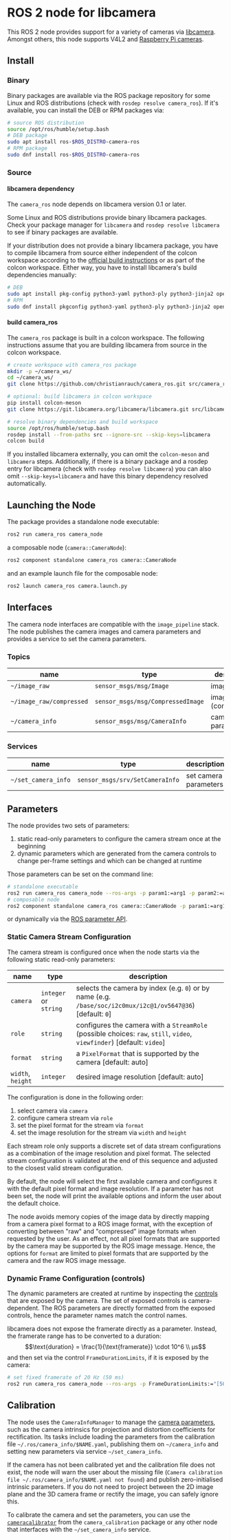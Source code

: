 # ROS 2 node for libcamera

This ROS 2 node provides support for a variety of cameras via [libcamera](https://libcamera.org). Amongst others, this node supports V4L2 and [Raspberry Pi cameras](https://www.raspberrypi.com/documentation/computers/camera_software.html).

## Install

### Binary

Binary packages are available via the ROS package repository for some Linux and ROS distributions (check with `rosdep resolve camera_ros`). If it's available, you can install the DEB or RPM packages via:
```sh
# source ROS distribution
source /opt/ros/humble/setup.bash
# DEB package
sudo apt install ros-$ROS_DISTRO-camera-ros
# RPM package
sudo dnf install ros-$ROS_DISTRO-camera-ros
```

### Source

#### libcamera dependency

The `camera_ros` node depends on libcamera version 0.1 or later.

Some Linux and ROS distributions provide binary libcamera packages. Check your package manager for `libcamera` and `rosdep resolve libcamera` to see if binary packages are available.

If your distribution does not provide a binary libcamera package, you have to compile libcamera from source either independent of the colcon workspace according to the [official build instructions](https://libcamera.org/getting-started.html) or as part of the colcon workspace. Either way, you have to install libcamera's build dependencies manually:
```sh
# DEB
sudo apt install pkg-config python3-yaml python3-ply python3-jinja2 openssl libyaml-dev libssl-dev libudev-dev libatomic1 meson
# RPM
sudo dnf install pkgconfig python3-yaml python3-ply python3-jinja2 openssl libyaml-devel openssl-devel libudev-devel libatomic meson
```

#### build camera_ros

The `camera_ros` package is built in a colcon workspace. The following instructions assume that you are building libcamera from source in the colcon workspace.

```sh
# create workspace with camera_ros package
mkdir -p ~/camera_ws/
cd ~/camera_ws/
git clone https://github.com/christianrauch/camera_ros.git src/camera_ros

# optional: build libcamera in colcon workspace
pip install colcon-meson
git clone https://git.libcamera.org/libcamera/libcamera.git src/libcamera

# resolve binary dependencies and build workspace
source /opt/ros/humble/setup.bash
rosdep install --from-paths src --ignore-src --skip-keys=libcamera
colcon build
```

If you installed libcamera externally, you can omit the `colcon-meson` and `libcamera` steps. Additionally, if there is a binary package and a rosdep entry for libcamera (check with `rosdep resolve libcamera`) you can also omit `--skip-keys=libcamera` and have this binary dependency resolved automatically.

## Launching the Node

The package provides a standalone node executable:
```sh
ros2 run camera_ros camera_node
```
a composable node (`camera::CameraNode`):
```sh
ros2 component standalone camera_ros camera::CameraNode
```
and an example launch file for the composable node:
```sh
ros2 launch camera_ros camera.launch.py
```

## Interfaces

The camera node interfaces are compatible with the `image_pipeline` stack. The node publishes the camera images and camera parameters and provides a service to set the camera parameters.

### Topics

| name                     | type                              | description        |
| ------------------------ | --------------------------------- | ------------------ |
| `~/image_raw`            | `sensor_msgs/msg/Image`           | image              |
| `~/image_raw/compressed` | `sensor_msgs/msg/CompressedImage` | image (compressed) |
| `~/camera_info`          | `sensor_msgs/msg/CameraInfo`      | camera parameters  |

### Services

| name                | type                            | description           |
| ------------------- | ------------------------------- | --------------------- |
| `~/set_camera_info` | `sensor_msgs/srv/SetCameraInfo` | set camera parameters |


## Parameters

The node provides two sets of parameters:
1. static read-only parameters to configure the camera stream once at the beginning
2. dynamic parameters which are generated from the camera controls to change per-frame settings and which can be changed at runtime

Those parameters can be set on the command line:
```sh
# standalone executable
ros2 run camera_ros camera_node --ros-args -p param1:=arg1 -p param2:=arg2
# composable node
ros2 component standalone camera_ros camera::CameraNode -p param1:=arg1 -p param2:=arg2
```
or dynamically via the [ROS parameter API](https://docs.ros.org/en/rolling/Concepts/Basic/About-Parameters.html).

### Static Camera Stream Configuration

The camera stream is configured once when the node starts via the following static read-only parameters:

| name              | type                  | description |
| ----------------- | --------------------- |  ---------- |
| `camera`          | `integer` or `string` | selects the camera by index (e.g. `0`) or by name (e.g. `/base/soc/i2c0mux/i2c@1/ov5647@36`) [default: `0`]
| `role`            | `string`              | configures the camera with a `StreamRole` (possible choices: `raw`, `still`, `video`, `viewfinder`) [default: `video`]
| `format`          | `string`              | a `PixelFormat` that is supported by the camera [default: auto]
| `width`, `height` | `integer`             | desired image resolution [default: auto]


The configuration is done in the following order:
1. select camera via `camera`
2. configure camera stream via `role`
3. set the pixel format for the stream via `format`
4. set the image resolution for the stream via `width` and `height`

Each stream role only supports a discrete set of data stream configurations as a combination of the image resolution and pixel format. The selected stream configuration is validated at the end of this sequence and adjusted to the closest valid stream configuration.

By default, the node will select the first available camera and configures it with the default pixel format and image resolution. If a parameter has not been set, the node will print the available options and inform the user about the default choice.

The node avoids memory copies of the image data by directly mapping from a camera pixel format to a ROS image format, with the exception of converting between "raw" and "compressed" image formats when requested by the user. As an effect, not all pixel formats that are supported by the camera may be supported by the ROS image message. Hence, the options for `format` are limited to pixel formats that are supported by the camera and the raw ROS image message.

### Dynamic Frame Configuration (controls)

The dynamic parameters are created at runtime by inspecting the [controls](https://libcamera.org/api-html/namespacelibcamera_1_1controls.html) that are exposed by the camera. The set of exposed controls is camera-dependent. The ROS parameters are directly formatted from the exposed controls, hence the parameter names match the control names.

libcamera does not expose the framerate directly as a parameter. Instead, the framerate range has to be converted to a duration:
$$\text{duration} = \frac{1}{\text{framerate}} \cdot 10^6 \\ µs$$
and then set via the control `FrameDurationLimits`, if it is exposed by the camera:
```sh
# set fixed framerate of 20 Hz (50 ms)
ros2 run camera_ros camera_node --ros-args -p FrameDurationLimits:="[50000,50000]"
```


## Calibration

The node uses the `CameraInfoManager` to manage the [camera parameters](https://docs.ros.org/en/rolling/p/image_pipeline/camera_info.html), such as the camera intrinsics for projection and distortion coefficients for rectification. Its tasks include loading the parameters from the calibration file `~/.ros/camera_info/$NAME.yaml`, publishing them on `~/camera_info` and setting new parameters via service `~/set_camera_info`.

If the camera has not been calibrated yet and the calibration file does not exist, the node will warn the user about the missing file (`Camera calibration file ~/.ros/camera_info/$NAME.yaml not found`) and publish zero-initialised intrinsic parameters. If you do not need to project between the 2D image plane and the 3D camera frame or rectify the image, you can safely ignore this.

To calibrate the camera and set the parameters, you can use the [`cameracalibrator`](https://docs.ros.org/en/rolling/p/camera_calibration/) from the `camera_calibration` package or any other node that interfaces with the `~/set_camera_info` service.
